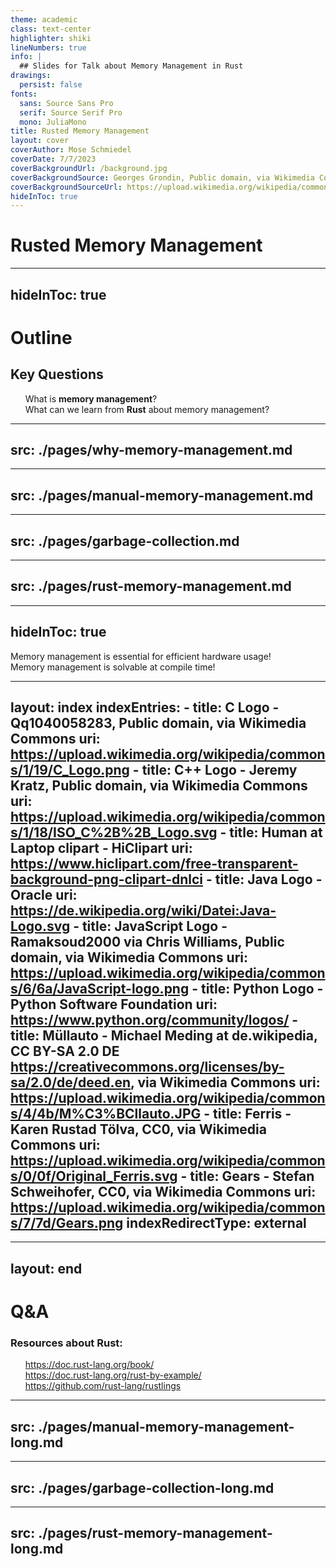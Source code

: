 ```yaml
---
theme: academic
class: text-center
highlighter: shiki
lineNumbers: true
info: |
  ## Slides for Talk about Memory Management in Rust
drawings:
  persist: false
fonts:
  sans: Source Sans Pro
  serif: Source Serif Pro
  mono: JuliaMono
title: Rusted Memory Management
layout: cover
coverAuthor: Mose Schmiedel
coverDate: 7/7/2023
coverBackgroundUrl: /background.jpg
coverBackgroundSource: Georges Grondin, Public domain, via Wikimedia Commons
coverBackgroundSourceUrl: https://upload.wikimedia.org/wikipedia/commons/2/26/Rusty_wall.jpg
hideInToc: true
---
```


# Rusted Memory Management

<!--
- thank you for joining my presentation about `Rusted Memory Management`
- please save your questions for the end
- slide number are in bottom right corner ->
    may be used for reference when asking a question
-->

---
hideInToc: true
---

# Outline

<Toc />

<div class="mt-10">

## Key Questions
- What is **memory management**?
- What can we learn from **Rust** about memory management?
</div>

---
src: ./pages/why-memory-management.md
---

---
src: ./pages/manual-memory-management.md
---

---
src: ./pages/garbage-collection.md
---

---
src: ./pages/rust-memory-management.md
---

---
hideInToc: true
---

<div class="flex flex-column w-full h-full items-center justify-around">
<div class="text-3xl text-center font-bold">
    <div v-click class="mt-8">
    Memory management is essential for efficient hardware usage!
    </div>
    <div v-click class="mt-8">
    Memory management is solvable at compile time!
    </div>
</div>
</div>

<!--
1. What is **memory management**?
2. Every computer system with a **limited amount of memory** needs to manage
    this memory, so that it knows when specific parts of the memory may
    be **reused**.
3. What can we learn from **Rust** about memory management?
4. By following some simple **software design rules** we can enable
    the **compiler to solve** memory management for us!
-->

---
layout: index
indexEntries:
    -
        title: C Logo - Qq1040058283, Public domain, via Wikimedia Commons
        uri: https://upload.wikimedia.org/wikipedia/commons/1/19/C_Logo.png
    -
        title: C++ Logo - Jeremy Kratz, Public domain, via Wikimedia Commons
        uri: https://upload.wikimedia.org/wikipedia/commons/1/18/ISO_C%2B%2B_Logo.svg
    -
        title: Human at Laptop clipart - HiClipart
        uri: https://www.hiclipart.com/free-transparent-background-png-clipart-dnlci
    -
        title: Java Logo - Oracle
        uri: https://de.wikipedia.org/wiki/Datei:Java-Logo.svg
    -
        title: JavaScript Logo - Ramaksoud2000 via Chris Williams, Public domain, via Wikimedia Commons
        uri: https://upload.wikimedia.org/wikipedia/commons/6/6a/JavaScript-logo.png
    -
        title: Python Logo - Python Software Foundation
        uri: https://www.python.org/community/logos/
    -
        title: Müllauto - Michael Meding at de.wikipedia, CC BY-SA 2.0 DE <https://creativecommons.org/licenses/by-sa/2.0/de/deed.en>, via Wikimedia Commons
        uri: https://upload.wikimedia.org/wikipedia/commons/4/4b/M%C3%BCllauto.JPG
    -
        title: Ferris - Karen Rustad Tölva, CC0, via Wikimedia Commons
        uri: https://upload.wikimedia.org/wikipedia/commons/0/0f/Original_Ferris.svg
    -
        title: Gears - Stefan Schweihofer, CC0, via Wikimedia Commons
        uri: https://upload.wikimedia.org/wikipedia/commons/7/7d/Gears.png
indexRedirectType: external
---

---
layout: end
---
# Q&A

<div class="mt-8">

### Resources about Rust:
- https://doc.rust-lang.org/book/
- https://doc.rust-lang.org/rust-by-example/
- https://github.com/rust-lang/rustlings
</div>

<style>
li {
    list-style-type: none;
}
</style>


---
src: ./pages/manual-memory-management-long.md
---

---
src: ./pages/garbage-collection-long.md
---

---
src: ./pages/rust-memory-management-long.md
---

